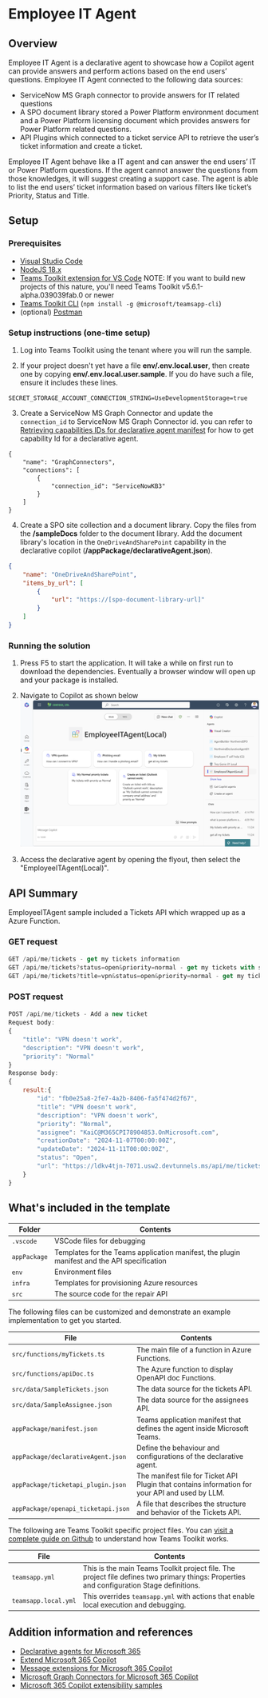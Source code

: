 # Employee IT Agent

## Overview
Employee IT Agent is a declarative agent to showcase how a Copilot agent can provide answers and perform actions based on the end users’ questions. 
Employee IT Agent connected to the following data sources: 
* ServiceNow MS Graph connector to provide answers for IT related questions
* A SPO document library stored a Power Platform environment document and a Power Platform licensing document which provides answers for Power Platform related questions. 
* API Plugins which connected to a ticket service API to retrieve the user’s ticket information and create a ticket. 

Employee IT Agent behave like a IT agent and can answer the end users’ IT or Power Platform questions. If the agent cannot answer the questions from those knowledges, it will suggest creating a support case. The agent is able to list the end users’ ticket information based on various filters like ticket’s Priority, Status and Title. 

## Setup
### Prerequisites
* [Visual Studio Code](https://code.visualstudio.com/Download)
* [NodeJS 18.x](https://nodejs.org/en/download)
* [Teams Toolkit extension for VS Code](https://marketplace.visualstudio.com/items?itemName=TeamsDevApp.ms-teams-vscode-extension)
  NOTE: If you want to build new projects of this nature, you'll need Teams Toolkit v5.6.1-alpha.039039fab.0 or newer
* [Teams Toolkit CLI](https://learn.microsoft.com/microsoftteams/platform/toolkit/teams-toolkit-cli?pivots=version-three)
  (`npm install -g @microsoft/teamsapp-cli`)
* (optional) [Postman](https://www.postman.com/downloads/)

### Setup instructions (one-time setup)

1. Log into Teams Toolkit using the tenant where you will run the sample.

2. If your project doesn't yet have a file **env/.env.local.user**, then create one by copying **env/.env.local.user.sample**. If you do have such a file, ensure it includes these lines.

~~~text
SECRET_STORAGE_ACCOUNT_CONNECTION_STRING=UseDevelopmentStorage=true
~~~

3. Create a ServiceNow MS Graph Connector and update the ```connection_id``` to ServiceNow MS Graph Connector id. you can refer to [Retrieving capabilities IDs for declarative agent manifest](https://learn.microsoft.com/en-us/microsoft-365-copilot/extensibility/declarative-agent-capabilities-ids?tabs=explorer) for how to get capability Id for a declarative agent.
```
{
    "name": "GraphConnectors",
    "connections": [
        {
            "connection_id": "ServiceNowKB3"
        }
    ]
}
```
4. Create a SPO site collection and a document library. Copy the files from the **/sampleDocs** folder to the document library. Add the document library's location  in the `OneDriveAndSharePoint` capability in the declarative copilot (**/appPackage/declarativeAgent.json**).
```JSON
{
    "name": "OneDriveAndSharePoint",
    "items_by_url": [
        {
            "url": "https://[spo-document-library-url]"
        }
    ]
}
```

### Running the solution

1. Press F5 to start the application. It will take a while on first run to download the dependencies. Eventually a browser window will open up and your package is installed.

2. Navigate to Copilot as shown below
![Running in Copilot](./assets/agent01.png)

3. Access the declarative agent by opening the flyout, then select the "EmployeeITAgent(Local)".

## API Summary
EmployeeITAgent sample included a Tickets API which wrapped up as a Azure Function. 

### GET request
```javascript
GET /api/me/tickets - get my tickets information
GET /api/me/tickets?status=open&priority=normal - get my tickets with status is open and priority is normal
GET /api/me/tickets?title=vpn&status=open&priority=normal - get my tickets where title contains "vpn", status is open and priority is normal. 
```

### POST request
```javascript
POST /api/me/tickets - Add a new ticket
Request body:
{
    "title": "VPN doesn't work",
    "description": "VPN doesn't work",
    "priority": "Normal"
}
Response body:
{
    result:{
        "id": "fb0e25a8-2fe7-4a2b-8406-fa5f474d2f67",
        "title": "VPN doesn't work",
        "description": "VPN doesn't work",
        "priority": "Normal",
        "assignee": "KaiC@M365CPI78904853.OnMicrosoft.com",
        "creationDate": "2024-11-07T00:00:00Z",
        "updateDate": "2024-11-11T00:00:00Z",
        "status": "Open",
        "url": "https://ldkv4tjn-7071.usw2.devtunnels.ms/api/me/tickets/fb0e25a8-2fe7-4a2b-8406-fa5f474d2f67"
    }
}
```

## What's included in the template

| Folder       | Contents                                                                                    |
| ------------ | ------------------------------------------------------------------------------------------- |
| `.vscode`    | VSCode files for debugging                                                                  |
| `appPackage` | Templates for the Teams application manifest, the plugin manifest and the API specification |
| `env`        | Environment files                                                                           |
| `infra`      | Templates for provisioning Azure resources                                                  |
| `src`        | The source code for the repair API                                                          |

The following files can be customized and demonstrate an example implementation to get you started.

| File                                         | Contents                                                                                          |
| -------------------------------------------- | ------------------------------------------------------------------------------------------------- |
| `src/functions/myTickets.ts`                   | The main file of a function in Azure Functions.                                                   |
| `src/functions/apiDoc.ts`                   | The Azure function to display OpenAPI doc Functions.                                                   |
| `src/data/SampleTickets.json`                       | The data source for the tickets API.                                                               |
| `src/data/SampleAssignee.json`                       | The data source for the assignees API.                                                               |
| `appPackage/manifest.json`                   | Teams application manifest that defines the agent inside Microsoft Teams.          |
| `appPackage/declarativeAgent.json` | Define the behaviour and configurations of the declarative agent. |
| `appPackage/ticketapi_plugin.json`                  | The manifest file for Ticket API Plugin that contains information for your API and used by LLM. |
| `appPackage/openapi_ticketapi.json` | A file that describes the structure and behavior of the Tickets API.                               |

The following are Teams Toolkit specific project files. You can [visit a complete guide on Github](https://github.com/OfficeDev/TeamsFx/wiki/Teams-Toolkit-Visual-Studio-Code-v5-Guide#overview) to understand how Teams Toolkit works.

| File                 | Contents                                                                                                                                  |
| -------------------- | ----------------------------------------------------------------------------------------------------------------------------------------- |
| `teamsapp.yml`       | This is the main Teams Toolkit project file. The project file defines two primary things: Properties and configuration Stage definitions. |
| `teamsapp.local.yml` | This overrides `teamsapp.yml` with actions that enable local execution and debugging.                                                     |

## Addition information and references

- [Declarative agents for Microsoft 365](https://aka.ms/teams-toolkit-declarative-agent)
- [Extend Microsoft 365 Copilot](https://aka.ms/teamsfx-copilot-plugin)
- [Message extensions for Microsoft 365 Copilot](https://learn.microsoft.com/microsoft-365-copilot/extensibility/overview-message-extension-bot)
- [Microsoft Graph Connectors for Microsoft 365 Copilot](https://learn.microsoft.com/microsoft-365-copilot/extensibility/overview-graph-connector)
- [Microsoft 365 Copilot extensibility samples](https://learn.microsoft.com/microsoft-365-copilot/extensibility/samples)
